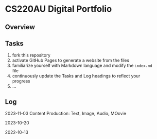# CS220AU Digital Portfolio 

## Overview

## Tasks
1. fork this repository
2. activate GitHub Pages to generate a website from the files
3. familiarize yourself with Markdown language and modify the `index.md` file
4. continuously update the Tasks and Log headings to reflect your progress
5. ... 

## Log
2023-11-03 Content Production: Text, Image, Audio, MOovie

2023-10-20 
  
2022-10-13
